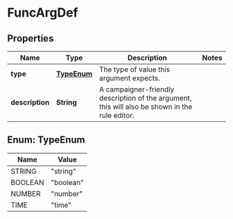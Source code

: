 

# FuncArgDef

## Properties

Name | Type | Description | Notes
------------ | ------------- | ------------- | -------------
**type** | [**TypeEnum**](#TypeEnum) | The type of value this argument expects. | 
**description** | **String** | A campaigner-friendly description of the argument, this will also be shown in the rule editor. | 



## Enum: TypeEnum

Name | Value
---- | -----
STRING | &quot;string&quot;
BOOLEAN | &quot;boolean&quot;
NUMBER | &quot;number&quot;
TIME | &quot;time&quot;



